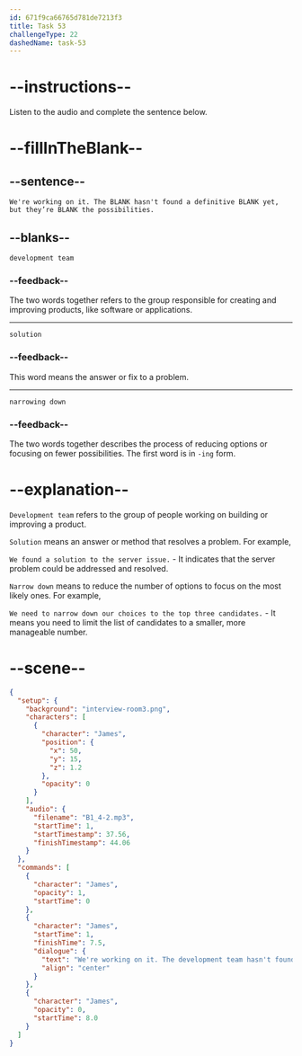 ```yaml
---
id: 671f9ca66765d781de7213f3
title: Task 53
challengeType: 22
dashedName: task-53
---
```


<!-- (Audio) James: We're working on it. The development team hasn't found a definitive solution yet, but they’re narrowing down the possibilities. -->

# --instructions--

Listen to the audio and complete the sentence below.

# --fillInTheBlank--

## --sentence--

`We're working on it. The BLANK hasn't found a definitive BLANK yet, but they’re BLANK the possibilities.`

## --blanks--

`development team`

### --feedback--

The two words together refers to the group responsible for creating and improving products, like software or applications.

---

`solution`

### --feedback--

This word means the answer or fix to a problem.

---

`narrowing down`

### --feedback--

The two words together describes the process of reducing options or focusing on fewer possibilities. The first word is in `-ing` form.

# --explanation--

`Development team` refers to the group of people working on building or improving a product.

`Solution` means an answer or method that resolves a problem. For example,

`We found a solution to the server issue.` - It indicates that the server problem could be addressed and resolved.

`Narrow down` means to reduce the number of options to focus on the most likely ones. For example,

`We need to narrow down our choices to the top three candidates.` - It means you need to limit the list of candidates to a smaller, more manageable number.

# --scene--

```json
{
  "setup": {
    "background": "interview-room3.png",
    "characters": [
      {
        "character": "James",
        "position": {
          "x": 50,
          "y": 15,
          "z": 1.2
        },
        "opacity": 0
      }
    ],
    "audio": {
      "filename": "B1_4-2.mp3",
      "startTime": 1,
      "startTimestamp": 37.56,
      "finishTimestamp": 44.06
    }
  },
  "commands": [
    {
      "character": "James",
      "opacity": 1,
      "startTime": 0
    },
    {
      "character": "James",
      "startTime": 1,
      "finishTime": 7.5,
      "dialogue": {
        "text": "We're working on it. The development team hasn't found a definitive solution yet, but they're narrowing down the possibilities.",
        "align": "center"
      }
    },
    {
      "character": "James",
      "opacity": 0,
      "startTime": 8.0
    }
  ]
}
